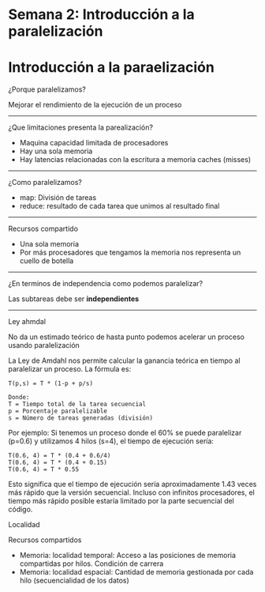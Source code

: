# Semana 2: Introducción a la paralelización

# Introducción a la paraelización

¿Porque paralelizamos?

Mejorar el rendimiento de la ejecución de un proceso

---

¿Que limitaciones presenta la parealización?

- Maquina capacidad limitada de procesadores
- Hay una sola memoria
- Hay latencias relacionadas con la escritura a memoria caches (misses)

---

¿Como paralelizamos?

- map: División de tareas
- reduce: resultado de cada tarea que unimos al resultado final

---

Recursos compartido

- Una sola memoria
- Por más procesadores que tengamos la memoria nos representa un cuello de botella

---

¿En terminos de independencia como podemos paralelizar?

Las subtareas debe ser **independientes**

---

Ley ahmdal

No da un estimado teórico de hasta punto podemos acelerar un proceso usando paralelización

La Ley de Amdahl nos permite calcular la ganancia teórica en tiempo al paralelizar un proceso. La fórmula es:

```
T(p,s) = T * (1-p + p/s)

Donde:
T = Tiempo total de la tarea secuencial
p = Porcentaje paralelizable
s = Número de tareas generadas (división)
```

Por ejemplo: Si tenemos un proceso donde el 60% se puede paralelizar (p=0.6) y utilizamos 4 hilos (s=4), el tiempo de ejecución sería:

```
T(0.6, 4) = T * (0.4 + 0.6/4)
T(0.6, 4) = T * (0.4 + 0.15)
T(0.6, 4) = T * 0.55
```

Esto significa que el tiempo de ejecución sería aproximadamente 1.43 veces más rápido que la versión secuencial. Incluso con infinitos procesadores, el tiempo más rápido posible estaría limitado por la parte secuencial del código.

Localidad

Recursos compartidos

- Memoria: localidad temporal: Acceso a las posiciones de memoria compartidas por hilos. Condición de carrera
- Memoria: localidad espacial: Cantidad de memoria gestionada por cada hilo (secuencialidad de los datos)